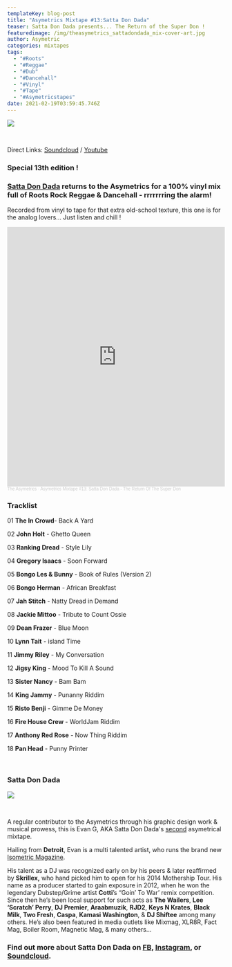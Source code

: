 ```yaml
---
templateKey: blog-post
title: "Asymetrics Mixtape #13:Satta Don Dada"
teaser: Satta Don Dada presents... The Return of the Super Don !
featuredimage: /img/theasymetrics_sattadondada_mix-cover-art.jpg
author: Asymetric
categories: mixtapes
tags:
  - "#Roots"
  - "#Reggae"
  - "#Dub"
  - "#Dancehall"
  - "#Vinyl"
  - "#Tape"
  - "#Asymetricstapes"
date: 2021-02-19T03:59:45.746Z
---
```

![](/img/theasymetrics_satta.jpg)

<br>

Direct Links: [Soundcloud](https://soundcloud.com/the-asymetrics/asymetrics-mixtape-13-satta-don-dada-the-return-of-the-super-don) / [](https://www.mixcloud.com/The_Asymetrics/asymetrics-mixtape-1/)[Youtube](https://www.youtube.com/watch?v=IiSYAeRww3o)

### Special 13th edition !

### [Satta Don Dada](https://www.facebook.com/SattaDonDada/) returns to the Asymetrics for a 100% vinyl mix full of Roots Rock Reggae & Dancehall - rrrrrrring the alarm!

Recorded from vinyl to tape for that extra old-school texture, this one is for the analog lovers... Just listen and chill !

<iframe width="100%" height="600" scrolling="no" frameborder="no" allow="autoplay" src="https://w.soundcloud.com/player/?url=https%3A//api.soundcloud.com/tracks/987794368&color=%23ff5500&auto_play=false&hide_related=false&show_comments=true&show_user=true&show_reposts=false&show_teaser=true&visual=true"></iframe><div style="font-size: 10px; color: #cccccc;line-break: anywhere;word-break: normal;overflow: hidden;white-space: nowrap;text-overflow: ellipsis; font-family: Interstate,Lucida Grande,Lucida Sans Unicode,Lucida Sans,Garuda,Verdana,Tahoma,sans-serif;font-weight: 100;"><a href="https://soundcloud.com/the-asymetrics" title="The Asymetrics" target="_blank" style="color: #cccccc; text-decoration: none;">The Asymetrics</a> · <a href="https://soundcloud.com/the-asymetrics/asymetrics-mixtape-13-satta-don-dada-the-return-of-the-super-don" title="Asymetrics Mixtape #13: Satta Don Dada - The Return Of The Super Don" target="_blank" style="color: #cccccc; text-decoration: none;">Asymetrics Mixtape #13: Satta Don Dada - The Return Of The Super Don</a></div>

### Tracklist

01 **The In Crowd**- Back A Yard 

02 **John Holt** - Ghetto Queen

03 **Ranking Dread** - Style Lily

04 **Gregory Isaacs** - Soon Forward

05 **Bongo Les & Bunny** - Book of Rules (Version 2)

06 **Bongo Herman** - African Breakfast

07 **Jah Stitch** - Natty Dread in Demand

08 **Jackie Mittoo** - Tribute to Count Ossie 

09 **Dean Frazer** - Blue Moon

10 **Lynn Tait** - island Time

11 **Jimmy Riley** - My Conversation

12 **Jigsy King** - Mood To Kill A Sound

13 **Sister Nancy** - Bam Bam 

14 **King Jammy** - Punanny Riddim

15 **Risto Benji** - Gimme De Money

16 **Fire House Crew** - WorldJam Riddim

17 **Anthony Red Rose** - Now Thing Riddim

18 **Pan Head** - Punny Printer

<br>

### Satta Don Dada

![](/img/theasymetrics_satta_tape.jpg)

<br>

A regular contributor to the Asymetrics through his graphic design work & musical prowess, this is Evan G, AKA Satta Don Dada's [second](https://theasymetrics.com/blog/asymetrics-mixtape-1-satta-don-dada/) asymetrical mixtape.

Hailing from **Detroit**, Evan is a multi talented artist, who runs the brand new [Isometric Magazine](https://www.isometricmag.com/).

His talent as a DJ was recognized early on by his peers & later reaffirmed by **Skrillex,** who hand picked him to open for his 2014 Mothership Tour. His name as a producer started to gain exposure in 2012, when he won the legendary Dubstep/Grime artist **Cotti**’s “Goin’ To War’ remix competition. Since then he’s been local support for such acts as **The Wailers**, **Lee ‘Scratch’ Perry**, **DJ Premier**, **Araabmuzik**, **RJD2**, **Keys N Krates**, **Black Milk**, **Two Fresh**, **Caspa**, **Kamasi Washington**, & **DJ Shiftee** among many others. He’s also been featured in media outlets like Mixmag, XLR8R, Fact Mag, Boiler Room, Magnetic Mag, & many others...

### Find out more about Satta Don Dada on [FB](https://www.facebook.com/SattaDonDada/), [Instagram](https://www.instagram.com/sattadondada/), or [Soundcloud](https://soundcloud.com/satta-don-dada).